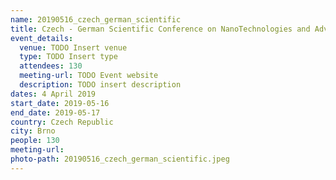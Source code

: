 ```yaml
---
name: 20190516_czech_german_scientific
title: Czech - German Scientific Conference on NanoTechnologies and Advanced Materials
event_details: 
  venue: TODO Insert venue
  type: TODO Insert type
  attendees: 130
  meeting-url: TODO Event website
  description: TODO insert description 
dates: 4 April 2019
start_date: 2019-05-16
end_date: 2019-05-17
country: Czech Republic
city: Brno
people: 130
meeting-url: 
photo-path: 20190516_czech_german_scientific.jpeg
---
```


